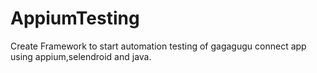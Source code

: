 # AppiumTesting

Create Framework to start automation testing of gagagugu connect app using appium,selendroid and java.
